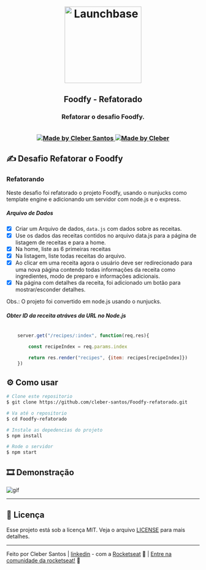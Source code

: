<h1 align="center">
    <img alt="Launchbase" src="https://storage.googleapis.com/golden-wind/bootcamp-launchbase/logo.png" width="200px" />
</h1>

<h2 align="center">
  Foodfy - Refatorado
</h2>
<h3 align="center">
  Refatorar o desafio Foodfy.
<br>
<br>  

<p align="center">

  <a href="https://github.com/cleber-santos">
    <img alt="Made by Cleber Santos" src="https://img.shields.io/badge/Made%20by-Cleber Santos-orange?style=flat&logo=github">
  </a>
  <a href="https://www.linkedin.com/in/cleber-rodrigo-santos/">
    <img alt="Made by Cleber" src="https://img.shields.io/badge/LinkedIn-blue?style=flat&logo=linkedin&labelColor=blue">
  </a>

</p>

## ✍ Desafio Refatorar o Foodfy

### Refatorando

Neste desafio foi refatorado o projeto Foodfy, usando o nunjucks como template engine e adicionando um servidor com node.js e o express.

##### Arquivo de Dados

- [x] Criar um Arquivo de dados, `data.js` com dados sobre as receitas.
- [x] Use os dados das receitas contidos no arquivo data.js para a página de listagem de receitas e para a home.
- [x] Na home, liste as 6 primeiras receitas
- [x] Na listagem, liste todas receitas do arquivo.
- [x] Ao clicar em uma receita agora o usuário deve ser redirecionado para uma nova página contendo todas informações da receita como ingredientes, modo de preparo e informações adicionais.
- [x] Na página com detalhes da receita, foi adicionado um botão para mostrar/esconder detalhes.

Obs.: O projeto foi convertido em node.js usando o nunjucks.  


##### Obter ID da receita atráves da URL no Node.js

  
```js

    server.get("/recipes/:index", function(req,res){

        const recipeIndex = req.params.index

        return res.render("recipes", {item: recipes[recipeIndex]})
    })

```

## :gear: Como usar
```bash
# Clone este repositorio
$ git clone https://github.com/cleber-santos/Foodfy-refatorado.git

# Va até o repositorio
$ cd Foodfy-refatorado

# Instale as depedencias do projeto
$ npm install

# Rode o servidor
$ npm start

```

## :film_strip: Demonstração

![gif](https://github.com/cleber-santos/Foodfy-refatorado/blob/master/public/assets/Foodfy.gif)

---

## :memo: Licença

Esse projeto está sob a licença MIT. Veja o arquivo [LICENSE](/LICENSE) para mais detalhes.

---

Feito por Cleber Santos | [linkedin](https://www.linkedin.com/in/cleber-rodrigo-santos/) - com a [Rocketseat](https://rocketseat.com.br) :rocket: | [Entre na comunidade da rocketseat!](https://discordapp.com/invite/gCRAFhc) :purple_heart:
